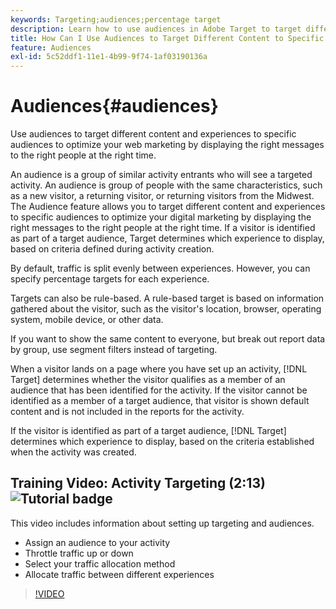 ```yaml
---
keywords: Targeting;audiences;percentage target
description: Learn how to use audiences in Adobe Target to target different content and experiences to specific audiences to optimize your web marketing efforts.
title: How Can I Use Audiences to Target Different Content to Specific Segments?
feature: Audiences
exl-id: 5c52ddf1-11e1-4b99-9f74-1af03190136a
---
```

# Audiences{#audiences}

Use audiences to target different content and experiences to specific audiences to optimize your web marketing by displaying the right messages to the right people at the right time.

An audience is a group of similar activity entrants who will see a targeted activity.  An audience is group of people with the same characteristics, such as a new visitor, a returning visitor, or returning visitors from the Midwest. The Audience feature allows you to target different content and experiences to specific audiences to optimize your digital marketing by displaying the right messages to the right people at the right time. If a visitor is identified as part of a target audience, Target determines which experience to display, based on criteria defined during activity creation.

By default, traffic is split evenly between experiences. However, you can specify percentage targets for each experience.

Targets can also be rule-based. A rule-based target is based on information gathered about the visitor, such as the visitor's location, browser, operating system, mobile device, or other data.

If you want to show the same content to everyone, but break out report data by group, use segment filters instead of targeting.

When a visitor lands on a page where you have set up an activity, [!DNL Target] determines whether the visitor qualifies as a member of an audience that has been identified for the activity. If the visitor cannot be identified as a member of a target audience, that visitor is shown default content and is not included in the reports for the activity.

If the visitor is identified as part of a target audience, [!DNL Target] determines which experience to display, based on the criteria established when the activity was created.

## Training Video: Activity Targeting (2:13) ![Tutorial badge](/help/assets/tutorial.png)

This video includes information about setting up targeting and audiences.

* Assign an audience to your activity 
* Throttle traffic up or down 
* Select your traffic allocation method 
* Allocate traffic between different experiences

>[!VIDEO](https://video.tv.adobe.com/v/17385)
